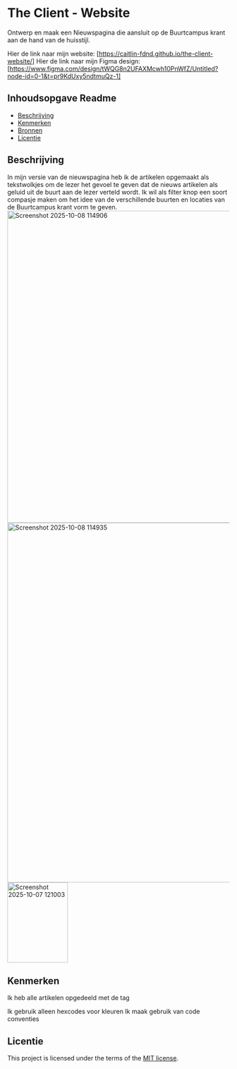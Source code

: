 # The Client - Website


Ontwerp en maak een Nieuwspagina die aansluit op de Buurtcampus krant aan de hand van de huisstijl.

Hier de link naar mijn website: [https://caitlin-fdnd.github.io/the-client-website/]
Hier de link naar mijn Figma design: [https://www.figma.com/design/tWQG8n2UFAXMcwh10PnWfZ/Untitled?node-id=0-1&t=pr9KdUxy5ndtmuQz-1]


## Inhoudsopgave Readme

  * [Beschrijving](#beschrijving)
  * [Kenmerken](#kenmerken)
  * [Bronnen](#bronnen)
  * [Licentie](#licentie)

## Beschrijving
In mijn versie van de nieuwspagina heb ik de artikelen opgemaakt als tekstwolkjes om de lezer het gevoel te geven dat de nieuws artikelen als geluid uit de buurt aan de lezer verteld wordt.
Ik wil als filter knop een soort compasje maken om het idee van de verschillende buurten en locaties van de Buurtcampus krant vorm te geven.
<img width="722" height="708" alt="Screenshot 2025-10-08 114906" src="https://github.com/user-attachments/assets/63758cfc-d18d-48ac-b390-7c3c31983584" />
<img width="1888" height="816" alt="Screenshot 2025-10-08 114935" src="https://github.com/user-attachments/assets/5dc13b1f-94f5-4978-b0ad-0cc55c206eb6" />
<img width="137" height="182" alt="Screenshot 2025-10-07 121003" src="https://github.com/user-attachments/assets/753e2e07-1ac9-494e-906a-9a1c7576c490" />


## Kenmerken
Ik heb alle artikelen opgedeeld met de tag <article>
Ik gebruik alleen hexcodes voor kleuren
Ik maak gebruik van code conventies



## Licentie

This project is licensed under the terms of the [MIT license](./LICENSE).
